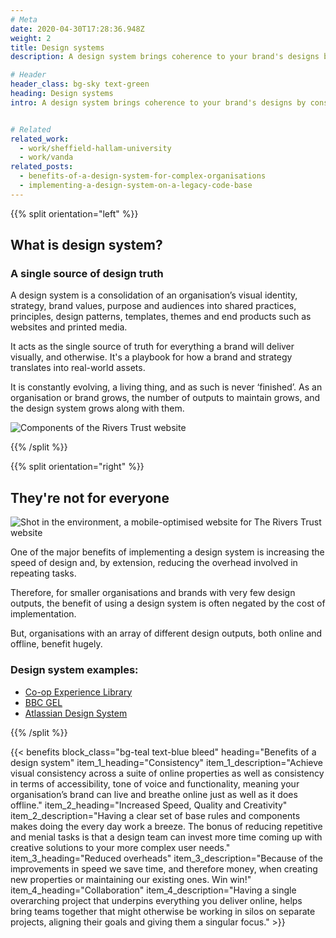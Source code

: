 ```yaml
---
# Meta
date: 2020-04-30T17:28:36.948Z
weight: 2
title: Design systems
description: A design system brings coherence to your brand's designs by consolidating its visual identity, strategy, values, and audience into shared practices, patterns, templates, and themes, ensuring consistency across outputs.

# Header
header_class: bg-sky text-green
heading: Design systems
intro: A design system brings coherence to your brand's designs by consolidating its visual identity, strategy, values, and audience into shared practices, patterns, templates, and themes, ensuring consistency across outputs.


# Related
related_work:
  - work/sheffield-hallam-university
  - work/vanda
related_posts:
  - benefits-of-a-design-system-for-complex-organisations
  - implementing-a-design-system-on-a-legacy-code-base
---
```


<div class="section--lg">

{{% split orientation="left" %}}

  ## What is design system?
  
  ### A single source of design truth

  A design system is a consolidation of an organisation’s visual identity, strategy, brand values, purpose and audiences into shared practices, principles, design patterns, templates, themes and end products such as websites and printed media.

  It acts as the single source of truth for everything a brand will deliver visually, and otherwise. It's a playbook for how a brand and strategy translates into real-world assets.

  It is constantly evolving, a living thing, and as such is never ‘finished’. As an organisation or brand grows, the number of outputs to maintain grows, and the design system grows along with them.

  ![Components of the Rivers Trust website](https://madebykind.imgix.net/work-rivers-trust-components-2.png)

{{% /split %}}

{{% split orientation="right" %}}

## They're not for everyone

![Shot in the environment, a mobile-optimised website for The Rivers Trust website](https://madebykind.imgix.net/work-rivers-trust-phone-2.jpg)

One of the major benefits of implementing a design system is increasing the speed of design and, by extension, reducing the overhead involved in repeating tasks.

Therefore, for smaller organisations and brands with very few design outputs, the benefit of using a design system is often negated by the cost of implementation.

But, organisations with an array of different design outputs, both online and offline, benefit hugely.

### Design system examples:

<ul>
  <li><a href="https://static.coop.co.uk/experience-library/" target="_blank">Co-op Experience Library</a></li>
  <li><a href="https://www.bbc.co.uk/gel" target="_blank">BBC GEL</a></li>
  <li><a href="https://atlassian.design/" target="_blank">Atlassian Design System</a></li>
</ul>

{{% /split %}}

</div>

{{< benefits
  block_class="bg-teal text-blue bleed"
  heading="Benefits of a design system"
  item_1_heading="Consistency"
  item_1_description="Achieve visual consistency across a suite of online properties as well as consistency in terms of accessibility, tone of voice and functionality, meaning your organisation’s brand can live and breathe online just as well as it does offline."
  item_2_heading="Increased Speed, Quality and Creativity"
  item_2_description="Having a clear set of base rules and components makes doing the every day work a breeze. The bonus of reducing repetitive and menial tasks is that a design team can invest more time coming up with creative solutions to your more complex user needs."
  item_3_heading="Reduced overheads"
  item_3_description="Because of the improvements in speed we save time, and therefore money, when creating new properties or maintaining our existing ones. Win win!"
  item_4_heading="Collaboration"
  item_4_description="Having a single overarching project that underpins everything you deliver online, helps bring teams together that might otherwise be working in silos on separate projects, aligning their goals and giving them a singular focus." >}}
